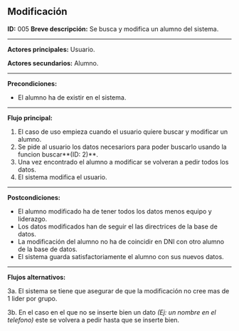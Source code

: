 ## Modificación

**ID:** 005
**Breve descripción:** Se busca y modifica un alumno del sistema.

___

**Actores principales:** Usuario.

**Actores secundarios:** Alumno.
___

**Precondiciones:**

 * El alumno ha de existir en el sistema.
___

**Flujo principal:**

 1. El caso de uso empieza cuando el usuario quiere buscar y modificar un alumno.
 2. Se pide al usuario los datos necesariors para poder buscarlo usando la funcion buscar**(ID: 2)**.
 3. Una vez encontrado el alumno a modificar se volveran a pedir todos los datos.
 4. El sistema modifica el usuario.
___

**Postcondiciones:**

 * El alumno modificado ha de tener todos los datos menos equipo y liderazgo.
 * Los datos modificados han de seguir el las directrices de la base de datos.
 * La modificación del alumno no ha de coincidir en DNI con otro alumno de la base de datos.
 * El sistema guarda satisfactoriamente el alumno con sus nuevos datos.
___

**Flujos alternativos:**

 3a. El sistema se tiene que asegurar de que la modificación no cree mas de 1 lider por grupo.
 
 3b. En el caso en el que no se inserte bien un dato *(Ej: un nombre en el telefono)* este se volvera a pedir hasta que se inserte bien.
